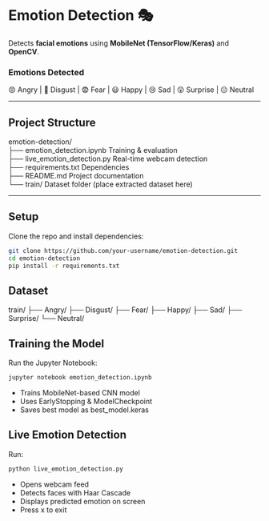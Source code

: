 # Emotion Detection 🎭

Detects **facial emotions** using **MobileNet (TensorFlow/Keras)** and **OpenCV**.



### Emotions Detected
😡 Angry | 🤢 Disgust | 😨 Fear | 😃 Happy | 😢 Sad | 😲 Surprise | 😐 Neutral  

---



## Project Structure

emotion-detection/  
├── emotion_detection.ipynb      Training & evaluation  
├── live_emotion_detection.py    Real-time webcam detection  
├── requirements.txt             Dependencies  
├── README.md                    Project documentation  
└── train/                       Dataset folder (place extracted dataset here)  



---

## Setup

Clone the repo and install dependencies:

```bash
git clone https://github.com/your-username/emotion-detection.git
cd emotion-detection
pip install -r requirements.txt
```



## Dataset

train/
 ├── Angry/
 ├── Disgust/
 ├── Fear/
 ├── Happy/
 ├── Sad/
 ├── Surprise/
 └── Neutral/



## Training the Model

Run the Jupyter Notebook:

```bash
jupyter notebook emotion_detection.ipynb
```

- Trains MobileNet-based CNN model
- Uses EarlyStopping & ModelCheckpoint
- Saves best model as best_model.keras



## Live Emotion Detection

Run:

```bash
python live_emotion_detection.py
```

- Opens webcam feed
- Detects faces with Haar Cascade
- Displays predicted emotion on screen
- Press x to exit



 
